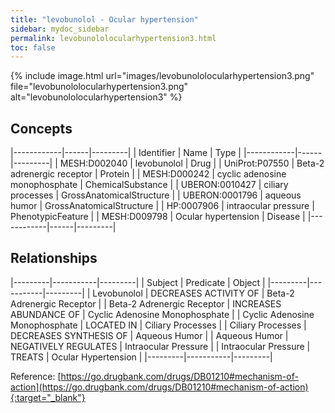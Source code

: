 ```yaml
---
title: "levobunolol - Ocular hypertension"
sidebar: mydoc_sidebar
permalink: levobunololocularhypertension3.html
toc: false 
---
```


{% include image.html url="images/levobunololocularhypertension3.png" file="levobunololocularhypertension3.png" alt="levobunololocularhypertension3" %}

## Concepts

|------------|------|---------|
| Identifier | Name | Type    |
|------------|------|---------|
| MESH:D002040 | levobunolol | Drug |
| UniProt:P07550 | Beta-2 adrenergic receptor | Protein |
| MESH:D000242 | cyclic adenosine monophosphate | ChemicalSubstance |
| UBERON:0010427 | ciliary processes | GrossAnatomicalStructure |
| UBERON:0001796 | aqueous humor | GrossAnatomicalStructure |
| HP:0007906 | intraocular pressure | PhenotypicFeature |
| MESH:D009798 | Ocular hypertension | Disease |
|------------|------|---------|

## Relationships

|---------|-----------|---------|
| Subject | Predicate | Object  |
|---------|-----------|---------|
| Levobunolol | DECREASES ACTIVITY OF | Beta-2 Adrenergic Receptor |
| Beta-2 Adrenergic Receptor | INCREASES ABUNDANCE OF | Cyclic Adenosine Monophosphate |
| Cyclic Adenosine Monophosphate | LOCATED IN | Ciliary Processes |
| Ciliary Processes | DECREASES SYNTHESIS OF | Aqueous Humor |
| Aqueous Humor | NEGATIVELY REGULATES | Intraocular Pressure |
| Intraocular Pressure | TREATS | Ocular Hypertension |
|---------|-----------|---------|

Reference: [https://go.drugbank.com/drugs/DB01210#mechanism-of-action](https://go.drugbank.com/drugs/DB01210#mechanism-of-action){:target="_blank"}